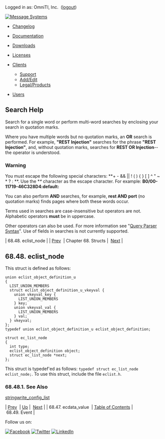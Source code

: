 Logged in as: OmniTI, Inc.  ([logout](https://support.messagesystems.com/logout.php))

[![Message Systems](https://support.messagesystems.com/images/ms-white205.png)](https://support.messagesystems.com/start.php) 

*   [Changelog](https://support.messagesystems.com/start.php?show=changelog)
*   [Documentation](https://support.messagesystems.com/docs/)
*   [Downloads](https://support.messagesystems.com/start.php)

*   [Licenses](https://support.messagesystems.com/license_summary.php)
*   <a href="">Clients</a>
    *   [Support](https://support.messagesystems.com/cs.php)
    *   [Add/Edit](https://support.messagesystems.com/edit_client.php)
    *   [Legal/Products](https://support.messagesystems.com/edit_products.php)
*   [Users](https://support.messagesystems.com/edit_customer.php)

## Search Help

Search for a single word or perform multi-word searches by enclosing your search in quotation marks.

Where you have multiple words but no quotation marks, an **OR** search is performed. For example, **"REST Injection"** searches for the phrase **"REST Injection"**, and, without quotation marks, searches for **REST OR Injection**--the operator is understood.

### Warning

You must escape the following special characters: **+ - && || ! ( ) { } [ ] ^ " ~ * ? : \**. Use the **\** character as the escape character. For example: **B0/00-11719-46C328D4\:default\:**

You can also perform **AND** searches, for example, **rest AND port** (no quotation marks) finds pages where both these words occur.

Terms used in searches are case-insensitive but operators are not. Alphabetic operators **must** be in uppercase.

Other operators can also be used. For more information see "[Query Parser Syntax](https://lucene.apache.org/core/old_versioned_docs/versions/3_0_0/queryparsersyntax.html)". Use of fields in searches is not currently supported.

| 68.48. eclist_node |
| [Prev](structs.ecdata_value.php)  | Chapter 68. Structs |  [Next](structs.event.php) |

## 68.48. eclist_node

This struct is defined as follows:

```
union eclist_object_definition_u
{
  LIST_UNION_MEMBERS 
  struct eclist_object_definition_u_vkeyval {
    union vkeyval_key {
      LIST_UNION_MEMBERS
    } key;
    union vkeyval_val {
      LIST_UNION_MEMBERS
    } val;
  } vkeyval;
};
typedef union eclist_object_definition_u eclist_object_definition;

struct ec_list_node
{
  int type;
  eclist_object_definition object;
  struct ec_list_node *next;
};
```

This struct is typedef'ed as follows: `typedef struct ec_list_node eclist_node;`. To use this struct, include the file `eclist.h`.

### 68.48.1. See Also

[stringwrite_config_list](apis.stringwrite_config_list.php "stringwrite_config_list")

| [Prev](structs.ecdata_value.php)  | [Up](structs.php) |  [Next](structs.event.php) |
| 68.47. ecdata_value  | [Table of Contents](index.php) |  68.49. Event |

Follow us on:

[![Facebook](https://support.messagesystems.com/images/icon-facebook.png)](http://www.facebook.com/messagesystems) [![Twitter](https://support.messagesystems.com/images/icon-twitter.png)](http://twitter.com/#!/MessageSystems) [![LinkedIn](https://support.messagesystems.com/images/icon-linkedin.png)](http://www.linkedin.com/company/message-systems)